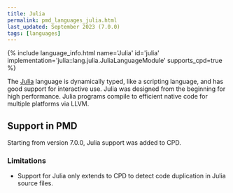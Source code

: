 ```yaml
---
title: Julia 
permalink: pmd_languages_julia.html
last_updated: September 2023 (7.0.0)
tags: [languages]
---
```


{% include language_info.html name='Julia' id='julia' implementation='julia::lang.julia.JuliaLanguageModule' supports_cpd=true %}

The [Julia](https://julialang.org/) language is dynamically typed, like a scripting language,
and has good support for interactive use. 
Julia was designed from the beginning for high performance.
Julia programs compile to efficient native code for multiple platforms via LLVM.

## Support in PMD
Starting from version 7.0.0, Julia support was added to CPD.

### Limitations
- Support for Julia only extends to CPD to detect code duplication in Julia source files.
